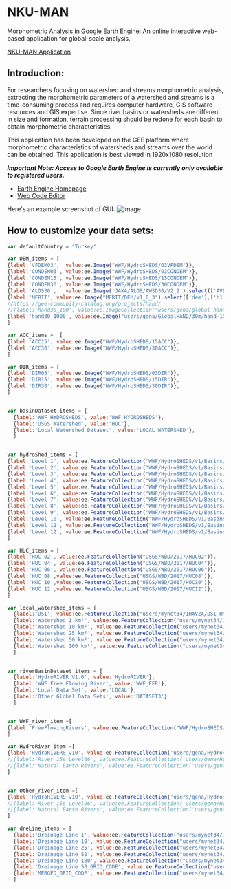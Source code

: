 NKU-MAN
=======================

Morphometric Analysis in Google Earth Engine: An online interactive web-based application for global-scale analysis.


[NKU-MAN Application](https://mynet34.users.earthengine.app/view/nku-man)


## Introduction:

For researchers focusing on watershed and streams morphometric analysis, extracting the morphometric parameters of a watershed and streams is a time-consuming process and requires computer hardware, GIS software resources and GIS expertise. Since river basins or watersheds are different in size and formation, terrain processing should be redone for each basin to obtain morphometric characteristics. 

This application has been developed on the GEE platform where morphometric characteristics of watersheds and streams over the world can be obtained. This application is best viewed in 1920x1080 resolution

_**Important Note: Access to Google Earth Engine is currently only available to
registered users.**_

-   [Earth Engine Homepage](https://earthengine.google.com/)
-   [Web Code Editor](https://code.earthengine.google.com/)

Here's an example screenshot of GUI:
![image](https://user-images.githubusercontent.com/10681552/180725783-841a5834-2425-4ecf-aee0-ab7612eb56b6.png)

## How to customize your data sets:

```javascript
var defaultCountry = "Turkey"

var DEM_items = [
{label:'VFDEM03',  value:ee.Image("WWF/HydroSHEDS/03VFDEM")},
{label:'CONDEM03', value:ee.Image("WWF/HydroSHEDS/03CONDEM")}, 
{label:'CONDEM15', value:ee.Image("WWF/HydroSHEDS/15CONDEM")}, 
{label:'CONDEM30', value:ee.Image("WWF/HydroSHEDS/30CONDEM")},
{label:'ALOS30',   value:ee.Image('JAXA/ALOS/AW3D30/V2_2').select(['AVE_DSM'],['b1'])},
{label:'MERIT', value:ee.Image("MERIT/DEM/v1_0_3").select(['dem'],['b1'])},
//https://gee-community-catalog.org/projects/hand/
//{label:'hand30_100', value:ee.ImageCollection("users/gena/global-hand/hand-100").mosaic().select(['b1'])},
{label:'hand30_1000', value:ee.Image("users/gena/GlobalHAND/30m/hand-1000")},
]

var ACC_items =  [
{label:'ACC15', value:ee.Image("WWF/HydroSHEDS/15ACC")}, 
{label:'ACC30', value:ee.Image("WWF/HydroSHEDS/30ACC")},
]

var DIR_items = [
{label:'DIR03', value:ee.Image("WWF/HydroSHEDS/03DIR")}, 
{label:'DIR15', value:ee.Image("WWF/HydroSHEDS/15DIR")}, 
{label:'DIR30', value:ee.Image("WWF/HydroSHEDS/30DIR")}, 
]


var basinDataset_items = [
  {label:'WWF HYDROSHEDS', value:'WWF_HYDROSHEDS'}, 
  {label:'USGS Watershed', value:'HUC'},
  {label:'Local Watershed Dataset', value:'LOCAL_WATERSHED'}, 
  ]


var hydroShed_items = [
{label:'Level 1', value:ee.FeatureCollection("WWF/HydroSHEDS/v1/Basins/hybas_1")}, 
{label:'Level 2', value:ee.FeatureCollection("WWF/HydroSHEDS/v1/Basins/hybas_2")}, 
{label:'Level 3', value:ee.FeatureCollection("WWF/HydroSHEDS/v1/Basins/hybas_3")}, 
{label:'Level 4', value:ee.FeatureCollection("WWF/HydroSHEDS/v1/Basins/hybas_4")},
{label:'Level 5', value:ee.FeatureCollection("WWF/HydroSHEDS/v1/Basins/hybas_5")},   
{label:'Level 6', value:ee.FeatureCollection("WWF/HydroSHEDS/v1/Basins/hybas_6")}, 
{label:'Level 7', value:ee.FeatureCollection("WWF/HydroSHEDS/v1/Basins/hybas_7")}, 
{label:'Level 8', value:ee.FeatureCollection("WWF/HydroSHEDS/v1/Basins/hybas_8")}, 
{label:'Level 9', value:ee.FeatureCollection("WWF/HydroSHEDS/v1/Basins/hybas_9")},
{label:'Level 10', value:ee.FeatureCollection("WWF/HydroSHEDS/v1/Basins/hybas_10")},   
{label:'Level 11', value:ee.FeatureCollection("WWF/HydroSHEDS/v1/Basins/hybas_11")},   
{label:'Level 12', value:ee.FeatureCollection("WWF/HydroSHEDS/v1/Basins/hybas_12")}
]

var HUC_items = [
{label:'HUC 02', value:ee.FeatureCollection("USGS/WBD/2017/HUC02")}, 
{label:'HUC 04', value:ee.FeatureCollection("USGS/WBD/2017/HUC04")}, 
{label:'HUC 06', value:ee.FeatureCollection("USGS/WBD/2017/HUC06")}, 
{label:'HUC 08',value:ee.FeatureCollection("USGS/WBD/2017/HUC08")}, 
{label:'HUC 10',value:ee.FeatureCollection("USGS/WBD/2017/HUC10")}, 
{label:'HUC 12',value:ee.FeatureCollection("USGS/WBD/2017/HUC12")}, 
]

var local_watershed_items = [
  {label:'DSI', value:ee.FeatureCollection("users/mynet34/1HAVZA/DSI_HYDRO22")}, 
  {label:'Watershed 1 km²', value:ee.FeatureCollection("users/mynet34/1HAVZA/4_CATCHMENT_1")}, 
  {label:'Watershed 10 km²', value:ee.FeatureCollection("users/mynet34/1HAVZA/4_CATCHMENT_10")}, 
  {label:'Watershed 25 km²', value:ee.FeatureCollection("users/mynet34/1HAVZA/4_CATCHMENT_25")}, 
  {label:'Watershed 50 km²', value:ee.FeatureCollection("users/mynet34/1HAVZA/4_CATCHMENT_50")},
  {label:'Watershed 100 km²', value:ee.FeatureCollection("users/mynet34/1HAVZA/4_CATCHMENT_100")},
  ]


var riverBasinDataset_items = [
  {label:'HydroRIVER V1.0', value:'HydroRIVER'}, 
  {label:'WWF Free Flowing River', value:'WWF_FFR'}, 
  {label:'Local Data Set', value:'LOCAL'}, 
  {label:'Other Global Data Sets', value:'DATASET3'}
  ]


var WWF_river_item =[
{label:'FreeFlowingRivers', value:ee.FeatureCollection("WWF/HydroSHEDS/v1/FreeFlowingRivers")}
]

var HydroRiver_item =[
{label:'HydroRIVERS_v10', value:ee.FeatureCollection('users/gena/HydroRIVERS_v10')},
//{label:'River 15s Level06', value:ee.FeatureCollection('users/gena/HydroEngine/riv_15s_lev06')},
//{label:'Natural Earth Rivers', value:ee.FeatureCollection('users/gena/NaturalEarthRivers')},
]


var Other_river_item =[
{label:'HydroRIVERS_v10', value:ee.FeatureCollection('users/gena/HydroRIVERS_v10')},
//{label:'River 15s Level06', value:ee.FeatureCollection('users/gena/HydroEngine/riv_15s_lev06')},
//{label:'Natural Earth Rivers', value:ee.FeatureCollection('users/gena/NaturalEarthRivers')},
]

var dreLine_items = [
  {label:'Dreinage Line 1', value:ee.FeatureCollection("users/mynet34/1HAVZA/2_DRAINAGELINE_1")}, 
  {label:'Dreinage Line 10', value:ee.FeatureCollection("users/mynet34/1HAVZA/2_DRAINAGELINE_10")}, 
  {label:'Dreinage Line 25', value:ee.FeatureCollection("users/mynet34/1HAVZA/2_DRAINAGELINE_25")},
  {label:'Dreinage Line 50', value:ee.FeatureCollection("users/mynet34/1HAVZA/2_DRAINAGELINE_50")}, 
  {label:'Dreinage Line 100', value:ee.FeatureCollection("users/mynet34/1HAVZA/2_DRAINAGELINE_100")},
  {label:'Dreinage Line 50_GRID_CODE', value:ee.FeatureCollection("users/mynet34/1HAVZA/2_DRAINAGELINE_50_GRID_CODE")},
  {label:'MERGED_GRID_CODE', value:ee.FeatureCollection("users/mynet34/1HAVZA/MERGED_GRIDCODE")}  
  ]

```


